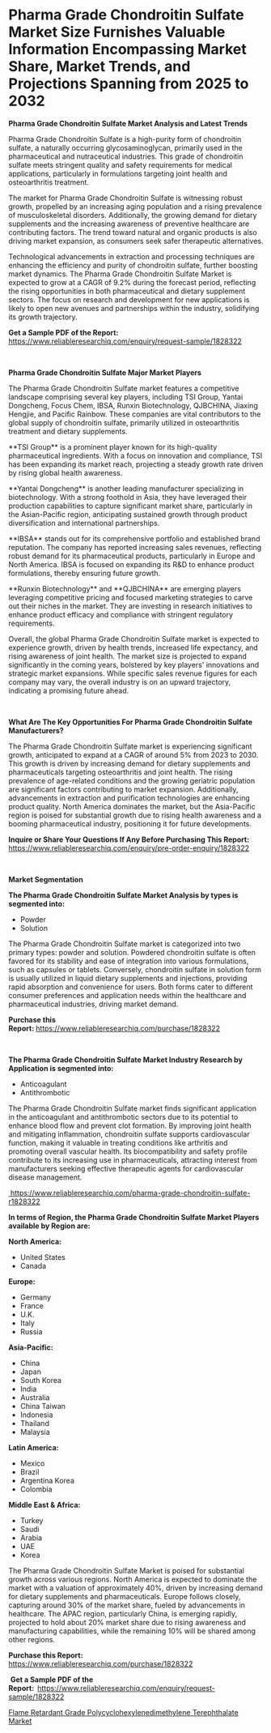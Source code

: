 <p><h1>Pharma Grade Chondroitin Sulfate Market Size Furnishes Valuable Information Encompassing Market Share, Market Trends, and Projections Spanning from 2025 to 2032</h1></p><p><strong>Pharma Grade Chondroitin Sulfate Market Analysis and Latest Trends</strong></p>
<p><p>Pharma Grade Chondroitin Sulfate is a high-purity form of chondroitin sulfate, a naturally occurring glycosaminoglycan, primarily used in the pharmaceutical and nutraceutical industries. This grade of chondroitin sulfate meets stringent quality and safety requirements for medical applications, particularly in formulations targeting joint health and osteoarthritis treatment. </p><p>The market for Pharma Grade Chondroitin Sulfate is witnessing robust growth, propelled by an increasing aging population and a rising prevalence of musculoskeletal disorders. Additionally, the growing demand for dietary supplements and the increasing awareness of preventive healthcare are contributing factors. The trend toward natural and organic products is also driving market expansion, as consumers seek safer therapeutic alternatives.</p><p>Technological advancements in extraction and processing techniques are enhancing the efficiency and purity of chondroitin sulfate, further boosting market dynamics. The Pharma Grade Chondroitin Sulfate Market is expected to grow at a CAGR of 9.2% during the forecast period, reflecting the rising opportunities in both pharmaceutical and dietary supplement sectors. The focus on research and development for new applications is likely to open new avenues and partnerships within the industry, solidifying its growth trajectory.</p></p>
<p><strong>Get a Sample PDF of the Report:&nbsp;</strong> <a href="https://www.reliableresearchiq.com/enquiry/request-sample/1828322?utm_campaign=2101&utm_medium=2&utm_source=Github&utm_content=ia&utm_term=03022025&utm_id=pharma-grade-chondroitin-sulfate">https://www.reliableresearchiq.com/enquiry/request-sample/1828322</a></p>
<p>&nbsp;</p>
<p><strong>Pharma Grade Chondroitin Sulfate Major Market Players</strong></p>
<p><p>The Pharma Grade Chondroitin Sulfate market features a competitive landscape comprising several key players, including TSI Group, Yantai Dongcheng, Focus Chem, IBSA, Runxin Biotechnology, QJBCHINA, Jiaxing Hengjie, and Pacific Rainbow. These companies are vital contributors to the global supply of chondroitin sulfate, primarily utilized in osteoarthritis treatment and dietary supplements.</p><p>**TSI Group** is a prominent player known for its high-quality pharmaceutical ingredients. With a focus on innovation and compliance, TSI has been expanding its market reach, projecting a steady growth rate driven by rising global health awareness.</p><p>**Yantai Dongcheng** is another leading manufacturer specializing in biotechnology. With a strong foothold in Asia, they have leveraged their production capabilities to capture significant market share, particularly in the Asian-Pacific region, anticipating sustained growth through product diversification and international partnerships.</p><p>**IBSA** stands out for its comprehensive portfolio and established brand reputation. The company has reported increasing sales revenues, reflecting robust demand for its pharmaceutical products, particularly in Europe and North America. IBSA is focused on expanding its R&D to enhance product formulations, thereby ensuring future growth.</p><p>**Runxin Biotechnology** and **QJBCHINA** are emerging players leveraging competitive pricing and focused marketing strategies to carve out their niches in the market. They are investing in research initiatives to enhance product efficacy and compliance with stringent regulatory requirements.</p><p>Overall, the global Pharma Grade Chondroitin Sulfate market is expected to experience growth, driven by health trends, increased life expectancy, and rising awareness of joint health. The market size is projected to expand significantly in the coming years, bolstered by key players' innovations and strategic market expansions. While specific sales revenue figures for each company may vary, the overall industry is on an upward trajectory, indicating a promising future ahead.</p></p>
<p>&nbsp;</p>
<p><strong>What Are The Key Opportunities For Pharma Grade Chondroitin Sulfate Manufacturers?</strong></p>
<p><p>The Pharma Grade Chondroitin Sulfate market is experiencing significant growth, anticipated to expand at a CAGR of around 5% from 2023 to 2030. This growth is driven by increasing demand for dietary supplements and pharmaceuticals targeting osteoarthritis and joint health. The rising prevalence of age-related conditions and the growing geriatric population are significant factors contributing to market expansion. Additionally, advancements in extraction and purification technologies are enhancing product quality. North America dominates the market, but the Asia-Pacific region is poised for substantial growth due to rising health awareness and a booming pharmaceutical industry, positioning it for future developments.</p></p>
<p><strong>Inquire or Share Your Questions If Any Before Purchasing This Report:</strong> <a href="https://www.reliableresearchiq.com/enquiry/pre-order-enquiry/1828322?utm_campaign=2101&utm_medium=2&utm_source=Github&utm_content=ia&utm_term=03022025&utm_id=pharma-grade-chondroitin-sulfate">https://www.reliableresearchiq.com/enquiry/pre-order-enquiry/1828322</a></p>
<p>&nbsp;</p>
<p><strong>Market Segmentation</strong></p>
<p><strong>The Pharma Grade Chondroitin Sulfate Market Analysis by types is segmented into:</strong></p>
<p><ul><li>Powder</li><li>Solution</li></ul></p>
<p><p>The Pharma Grade Chondroitin Sulfate market is categorized into two primary types: powder and solution. Powdered chondroitin sulfate is often favored for its stability and ease of integration into various formulations, such as capsules or tablets. Conversely, chondroitin sulfate in solution form is usually utilized in liquid dietary supplements and injections, providing rapid absorption and convenience for users. Both forms cater to different consumer preferences and application needs within the healthcare and pharmaceutical industries, driving market demand.</p></p>
<p><strong>Purchase this Report:&nbsp;</strong><a href="https://www.reliableresearchiq.com/purchase/1828322?utm_campaign=2101&utm_medium=2&utm_source=Github&utm_content=ia&utm_term=03022025&utm_id=pharma-grade-chondroitin-sulfate">https://www.reliableresearchiq.com/purchase/1828322</a></p>
<p>&nbsp;</p>
<p><strong>The Pharma Grade Chondroitin Sulfate Market Industry Research by Application is segmented into:</strong></p>
<p><ul><li>Anticoagulant</li><li>Antithrombotic</li></ul></p>
<p><p>The Pharma Grade Chondroitin Sulfate market finds significant application in the anticoagulant and antithrombotic sectors due to its potential to enhance blood flow and prevent clot formation. By improving joint health and mitigating inflammation, chondroitin sulfate supports cardiovascular function, making it valuable in treating conditions like arthritis and promoting overall vascular health. Its biocompatibility and safety profile contribute to its increasing use in pharmaceuticals, attracting interest from manufacturers seeking effective therapeutic agents for cardiovascular disease management.</p></p>
<p><a href="https://www.reliableresearchiq.com/pharma-grade-chondroitin-sulfate-r1828322?utm_campaign=2101&utm_medium=2&utm_source=Github&utm_content=ia&utm_term=03022025&utm_id=pharma-grade-chondroitin-sulfate">&nbsp;https://www.reliableresearchiq.com/pharma-grade-chondroitin-sulfate-r1828322</a></p>
<p><strong>In terms of Region, the Pharma Grade Chondroitin Sulfate Market Players available by Region are:</strong></p>
<p>
    <p> <strong> North America: </strong>
        <ul>
            <li>United States</li>
            <li>Canada</li>
        </ul>
        </p> 
    <p> <strong> Europe: </strong>
        <ul>
            <li>Germany</li>
            <li>France</li>
            <li>U.K.</li>
            <li>Italy</li>
            <li>Russia</li>
        </ul>
        </p> 
    <p> <strong> Asia-Pacific: </strong>
        <ul>
            <li>China</li>
            <li>Japan</li>
            <li>South Korea</li>
            <li>India</li>
            <li>Australia</li>
            <li>China Taiwan</li>
            <li>Indonesia</li>
            <li>Thailand</li>
            <li>Malaysia</li>
        </ul>
        </p> 
    <p> <strong> Latin America: </strong>
        <ul>
            <li>Mexico</li>
            <li>Brazil</li>
            <li>Argentina Korea</li>
            <li>Colombia</li>
        </ul>
        </p> 
    <p> <strong> Middle East & Africa: </strong>
        <ul>
            <li>Turkey</li>
            <li>Saudi</li>
            <li>Arabia</li>
            <li>UAE</li>
            <li>Korea</li>
        </ul>
    </p>
    </p>
<p><p>The Pharma Grade Chondroitin Sulfate Market is poised for substantial growth across various regions. North America is expected to dominate the market with a valuation of approximately 40%, driven by increasing demand for dietary supplements and pharmaceuticals. Europe follows closely, capturing around 30% of the market share, fueled by advancements in healthcare. The APAC region, particularly China, is emerging rapidly, projected to hold about 20% market share due to rising awareness and manufacturing capabilities, while the remaining 10% will be shared among other regions.</p></p>
<p><strong>Purchase this Report: </strong><a href="https://www.reliableresearchiq.com/purchase/1828322?utm_campaign=2101&utm_medium=2&utm_source=Github&utm_content=ia&utm_term=03022025&utm_id=pharma-grade-chondroitin-sulfate">https://www.reliableresearchiq.com/purchase/1828322</a></p>
<p>&nbsp;<strong>Get a Sample PDF of the Report:&nbsp;&nbsp;</strong><a href="https://www.reliableresearchiq.com/enquiry/request-sample/1828322?utm_campaign=2101&utm_medium=2&utm_source=Github&utm_content=ia&utm_term=03022025&utm_id=pharma-grade-chondroitin-sulfate">https://www.reliableresearchiq.com/enquiry/request-sample/1828322</a></p>
<p><strong></strong></p>
<p><p><a href="https://github.com/SanjidaMahmud54/Market-Research-Report-List-1/blob/main/flame-retardant-grade-polycyclohexylenedimethylene-terephthalate-market.md?utm_campaign=2101&utm_medium=2&utm_source=Github&utm_content=ia&utm_term=03022025&utm_id=pharma-grade-chondroitin-sulfate">Flame Retardant Grade Polycyclohexylenedimethylene Terephthalate Market</a></p></p>